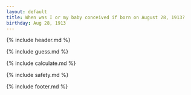 ```yaml
---
layout: default
title: When was I or my baby conceived if born on August 28, 1913?
birthday: Aug 28, 1913
---
```


{% include header.md %}

{% include guess.md %}

{% include calculate.md %}

{% include safety.md %}

{% include footer.md %}



